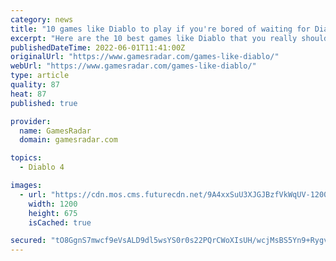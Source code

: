 ```yaml
---
category: news
title: "10 games like Diablo to play if you're bored of waiting for Diablo 4"
excerpt: "Here are the 10 best games like Diablo that you really should play, especially if you're getting a little bored of waiting for Diablo 4 to release. While Diablo Immortal for mobile and PC certainly ..."
publishedDateTime: 2022-06-01T11:41:00Z
originalUrl: "https://www.gamesradar.com/games-like-diablo/"
webUrl: "https://www.gamesradar.com/games-like-diablo/"
type: article
quality: 87
heat: 87
published: true

provider:
  name: GamesRadar
  domain: gamesradar.com

topics:
  - Diablo 4

images:
  - url: "https://cdn.mos.cms.futurecdn.net/9A4xxSuU3XJGJBzfVkWqUV-1200-80.jpg"
    width: 1200
    height: 675
    isCached: true

secured: "tO8GgnS7mwcf9eVsALD9dl5wsYS0r0s22PQrCWoXIsUH/wcjMsBS5Yn9+RygvMye0JSSvZ6JoDRHA1Vyuc42EFcnoKSkGFTlUkF/wwmnSQ1yLjb/N3PyKGJFnTwAXe/tDJo8HloS5RpsF6gF3fHgh1uu5dUJ4n2erzuYnO9lxVNjzk3LSJyq9EC4GDtAN7wb3a14PAc4nRN/FQBOX5vijc1n2jvpo7x5wa5qikN3HdkQ7k6knZXpawm6xdUzFlniqm2wRKwQe6GuL+UylSGBDEMZPno5DhU82VpZXW89dUxPhiCtKqhr6k7oMoV1YThxrINaIEq2F91vEh5enWqZxLF3P4JG/aQhsVv3fGtZfu0=;Nz00j2O9CCvbuvwLR+l44w=="
---
```


